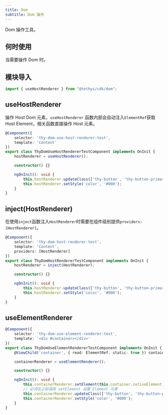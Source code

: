 ```yaml
---
title: Dom
subtitle: Dom 操作
---
```


<alert>Dom 操作工具。</alert>

## 何时使用

当需要操作 Dom 时。

## 模块导入
```ts
import { useHostRenderer } from "@tethys/cdk/dom";
```

## useHostRenderer
操作 Host Dom 元素，`useHostRenderer` 函数内部会自动注入`ElementRef`获取 Host Element，相关函数直接操作 Host 元素。
```ts
@Component({
    selector: 'thy-dom-use-host-renderer-test',
    template: 'Content'
})
export class ThyDomUseHostRendererTestComponent implements OnInit {
    hostRenderer = useHostRenderer();

    constructor() {}

    ngOnInit(): void {
        this.hostRenderer.updateClass(['thy-button', 'thy-button-primary']);
        this.hostRenderer.setStyle('color', '#000');
    }
}
```

## inject(HostRenderer)
在使用`inject`函数注入`HostRenderer`时需要在组件级别提供`providers: [HostRenderer]`。
```ts
@Component({
    selector: 'thy-dom-host-renderer-test',
    template: 'Content',
    providers: [HostRenderer]
})
export class ThyDomHostRendererTestComponent implements OnInit {
    hostRenderer = inject(HostRenderer);

    constructor() {}

    ngOnInit(): void {
        this.hostRenderer.updateClass(['thy-button', 'thy-button-primary']);
        this.hostRenderer.setStyle('color', '#000');
    }
}
```

## useElementRenderer
```ts
@Component({
    selector: 'thy-dom-use-element-renderer-test',
    template: '<div #container></div>'
})
export class ThyDomUseElementRendererTestComponent implements OnInit {
    @ViewChild('container', { read: ElementRef, static: true }) container: ElementRef;

    containerRenderer = useElementRenderer();

    constructor() {}

    ngOnInit(): void {
        this.containerRenderer.setElement(this.container.nativeElement);
        // 必须在之前调用 setElement 设置 Element 元素
        this.containerRenderer.updateClass(['thy-button', 'thy-button-primary']);
        this.containerRenderer.setStyle('color', '#000');
    }
}
```



